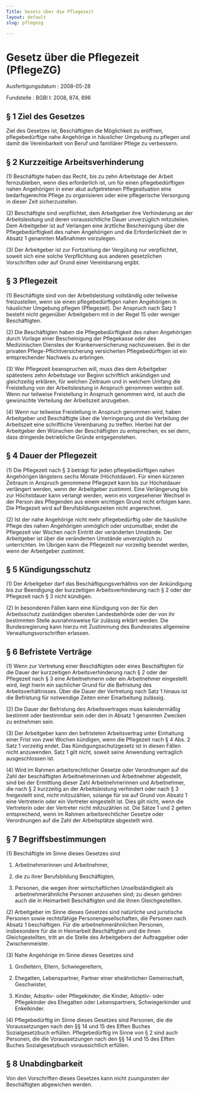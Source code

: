 ```yaml
---
Title: Gesetz über die Pflegezeit
layout: default
slug: pflegezg

---
```


# Gesetz über die Pflegezeit (PflegeZG)

Ausfertigungsdatum
:   2008-05-28

Fundstelle
:   BGBl I: 2008, 874, 896


## § 1 Ziel des Gesetzes

Ziel des Gesetzes ist, Beschäftigten die Möglichkeit zu eröffnen,
pflegebedürftige nahe Angehörige in häuslicher Umgebung zu pflegen und
damit die Vereinbarkeit von Beruf und familiärer Pflege zu verbessern.


## § 2 Kurzzeitige Arbeitsverhinderung

(1) Beschäftigte haben das Recht, bis zu zehn Arbeitstage der Arbeit
fernzubleiben, wenn dies erforderlich ist, um für einen
pflegebedürftigen nahen Angehörigen in einer akut aufgetretenen
Pflegesituation eine bedarfsgerechte Pflege zu organisieren oder eine
pflegerische Versorgung in dieser Zeit sicherzustellen.

(2) Beschäftigte sind verpflichtet, dem Arbeitgeber ihre Verhinderung
an der Arbeitsleistung und deren voraussichtliche Dauer unverzüglich
mitzuteilen. Dem Arbeitgeber ist auf Verlangen eine ärztliche
Bescheinigung über die Pflegebedürftigkeit des nahen Angehörigen und
die Erforderlichkeit der in Absatz 1 genannten Maßnahmen vorzulegen.

(3) Der Arbeitgeber ist zur Fortzahlung der Vergütung nur
verpflichtet, soweit sich eine solche Verpflichtung aus anderen
gesetzlichen Vorschriften oder auf Grund einer Vereinbarung ergibt.


## § 3 Pflegezeit

(1) Beschäftigte sind von der Arbeitsleistung vollständig oder
teilweise freizustellen, wenn sie einen pflegebedürftigen nahen
Angehörigen in häuslicher Umgebung pflegen (Pflegezeit). Der Anspruch
nach Satz 1 besteht nicht gegenüber Arbeitgebern mit in der Regel 15
oder weniger Beschäftigten.

(2) Die Beschäftigten haben die Pflegebedürftigkeit des nahen
Angehörigen durch Vorlage einer Bescheinigung der Pflegekasse oder des
Medizinischen Dienstes der Krankenversicherung nachzuweisen. Bei in
der privaten Pflege-Pflichtversicherung versicherten Pflegebedürftigen
ist ein entsprechender Nachweis zu erbringen.

(3) Wer Pflegezeit beanspruchen will, muss dies dem Arbeitgeber
spätestens zehn Arbeitstage vor Beginn schriftlich ankündigen und
gleichzeitig erklären, für welchen Zeitraum und in welchem Umfang die
Freistellung von der Arbeitsleistung in Anspruch genommen werden soll.
Wenn nur teilweise Freistellung in Anspruch genommen wird, ist auch
die gewünschte Verteilung der Arbeitszeit anzugeben.

(4) Wenn nur teilweise Freistellung in Anspruch genommen wird, haben
Arbeitgeber und Beschäftigte über die Verringerung und die Verteilung
der Arbeitszeit eine schriftliche Vereinbarung zu treffen. Hierbei hat
der Arbeitgeber den Wünschen der Beschäftigten zu entsprechen, es sei
denn, dass dringende betriebliche Gründe entgegenstehen.


## § 4 Dauer der Pflegezeit

(1) Die Pflegezeit nach § 3 beträgt für jeden pflegebedürftigen nahen
Angehörigen längstens sechs Monate (Höchstdauer). Für einen kürzeren
Zeitraum in Anspruch genommene Pflegezeit kann bis zur Höchstdauer
verlängert werden, wenn der Arbeitgeber zustimmt. Eine Verlängerung
bis zur Höchstdauer kann verlangt werden, wenn ein vorgesehener
Wechsel in der Person des Pflegenden aus einem wichtigen Grund nicht
erfolgen kann. Die Pflegezeit wird auf Berufsbildungszeiten nicht
angerechnet.

(2) Ist der nahe Angehörige nicht mehr pflegebedürftig oder die
häusliche Pflege des nahen Angehörigen unmöglich oder unzumutbar,
endet die Pflegezeit vier Wochen nach Eintritt der veränderten
Umstände. Der Arbeitgeber ist über die veränderten Umstände
unverzüglich zu unterrichten. Im Übrigen kann die Pflegezeit nur
vorzeitig beendet werden, wenn der Arbeitgeber zustimmt.


## § 5 Kündigungsschutz

(1) Der Arbeitgeber darf das Beschäftigungsverhältnis von der
Ankündigung bis zur Beendigung der kurzzeitigen Arbeitsverhinderung
nach § 2 oder der Pflegezeit nach § 3 nicht kündigen.

(2) In besonderen Fällen kann eine Kündigung von der für den
Arbeitsschutz zuständigen obersten Landesbehörde oder der von ihr
bestimmten Stelle ausnahmsweise für zulässig erklärt werden. Die
Bundesregierung kann hierzu mit Zustimmung des Bundesrates allgemeine
Verwaltungsvorschriften erlassen.


## § 6 Befristete Verträge

(1) Wenn zur Vertretung einer Beschäftigten oder eines Beschäftigten
für die Dauer der kurzzeitigen Arbeitsverhinderung nach § 2 oder der
Pflegezeit nach § 3 eine Arbeitnehmerin oder ein Arbeitnehmer
eingestellt wird, liegt hierin ein sachlicher Grund für die Befristung
des Arbeitsverhältnisses. Über die Dauer der Vertretung nach Satz 1
hinaus ist die Befristung für notwendige Zeiten einer Einarbeitung
zulässig.

(2) Die Dauer der Befristung des Arbeitsvertrages muss kalendermäßig
bestimmt oder bestimmbar sein oder den in Absatz 1 genannten Zwecken
zu entnehmen sein.

(3) Der Arbeitgeber kann den befristeten Arbeitsvertrag unter
Einhaltung einer Frist von zwei Wochen kündigen, wenn die Pflegezeit
nach § 4 Abs. 2 Satz 1 vorzeitig endet. Das Kündigungsschutzgesetz ist
in diesen Fällen nicht anzuwenden. Satz 1 gilt nicht, soweit seine
Anwendung vertraglich ausgeschlossen ist.

(4) Wird im Rahmen arbeitsrechtlicher Gesetze oder Verordnungen auf
die Zahl der beschäftigten Arbeitnehmerinnen und Arbeitnehmer
abgestellt, sind bei der Ermittlung dieser Zahl Arbeitnehmerinnen und
Arbeitnehmer, die nach § 2 kurzzeitig an der Arbeitsleistung
verhindert oder nach § 3 freigestellt sind, nicht mitzuzählen, solange
für sie auf Grund von Absatz 1 eine Vertreterin oder ein Vertreter
eingestellt ist. Dies gilt nicht, wenn die Vertreterin oder der
Vertreter nicht mitzuzählen ist. Die Sätze 1 und 2 gelten
entsprechend, wenn im Rahmen arbeitsrechtlicher Gesetze oder
Verordnungen auf die Zahl der Arbeitsplätze abgestellt wird.


## § 7 Begriffsbestimmungen

(1) Beschäftigte im Sinne dieses Gesetzes sind

1.  Arbeitnehmerinnen und Arbeitnehmer,


2.  die zu ihrer Berufsbildung Beschäftigten,


3.  Personen, die wegen ihrer wirtschaftlichen Unselbständigkeit als
    arbeitnehmerähnliche Personen anzusehen sind; zu diesen gehören auch
    die in Heimarbeit Beschäftigten und die ihnen Gleichgestellten.




(2) Arbeitgeber im Sinne dieses Gesetzes sind natürliche und
juristische Personen sowie rechtsfähige Personengesellschaften, die
Personen nach Absatz 1 beschäftigen. Für die arbeitnehmerähnlichen
Personen, insbesondere für die in Heimarbeit Beschäftigten und die
ihnen Gleichgestellten, tritt an die Stelle des Arbeitgebers der
Auftraggeber oder Zwischenmeister.

(3) Nahe Angehörige im Sinne dieses Gesetzes sind

1.  Großeltern, Eltern, Schwiegereltern,


2.  Ehegatten, Lebenspartner, Partner einer eheähnlichen Gemeinschaft,
    Geschwister,


3.  Kinder, Adoptiv- oder Pflegekinder, die Kinder, Adoptiv- oder
    Pflegekinder des Ehegatten oder Lebenspartners, Schwiegerkinder und
    Enkelkinder.




(4) Pflegebedürftig im Sinne dieses Gesetzes sind Personen, die die
Voraussetzungen nach den §§ 14 und 15 des Elften Buches
Sozialgesetzbuch erfüllen. Pflegebedürftig im Sinne von § 2 sind auch
Personen, die die Voraussetzungen nach den §§ 14 und 15 des Elften
Buches Sozialgesetzbuch voraussichtlich erfüllen.


## § 8 Unabdingbarkeit

Von den Vorschriften dieses Gesetzes kann nicht zuungunsten der
Beschäftigten abgewichen werden.

